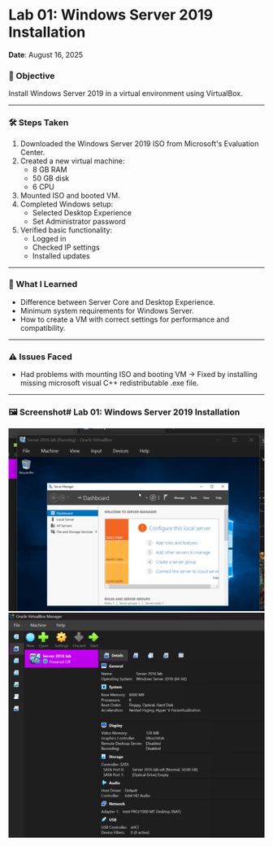 # Lab 01: Windows Server 2019 Installation

**Date**: August 16, 2025

### 🎯 Objective
Install Windows Server 2019 in a virtual environment using VirtualBox.

---

### 🛠️ Steps Taken

1. Downloaded the Windows Server 2019 ISO from Microsoft's Evaluation Center.
2. Created a new virtual machine:
   - 8 GB RAM  
   - 50 GB disk  
   - 6 CPU  
3. Mounted ISO and booted VM.
4. Completed Windows setup:
   - Selected Desktop Experience
   - Set Administrator password
5. Verified basic functionality:
   - Logged in
   - Checked IP settings
   - Installed updates

---

### 🧠 What I Learned

- Difference between Server Core and Desktop Experience.
- Minimum system requirements for Windows Server.
- How to create a VM with correct settings for performance and compatibility.

---

### ⚠️ Issues Faced

- Had problems with mounting ISO and booting VM → Fixed by installing missing microsoft visual
  C++ redistributable .exe file.
  
---

### 🖼️ Screenshot# Lab 01: Windows Server 2019 Installation
![VM Details](./screenshots/lab1-1.png) ![Booted VM](./screenshots/lab1-2.png)

